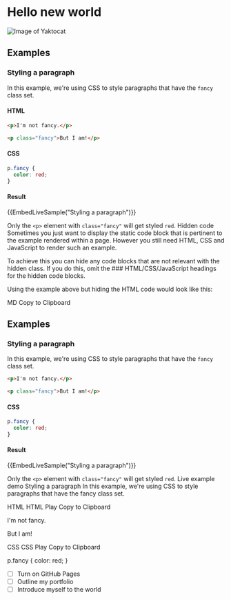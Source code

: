 # Hello new world
![Image of Yaktocat](https://octodex.github.com/images/yaktocat.png) 

## Examples

### Styling a paragraph

In this example, we're using CSS to style paragraphs that have the `fancy` class set.

#### HTML

```html
<p>I'm not fancy.</p>

<p class="fancy">But I am!</p>
```

#### CSS

```css
p.fancy {
  color: red;
}
```

#### Result

{{EmbedLiveSample("Styling a paragraph")}}

Only the `<p>` element with `class="fancy"` will get styled `red`.
Hidden code
Sometimes you just want to display the static code block that is pertinent to the example rendered within a page. However you still need HTML, CSS and JavaScript to render such an example.

To achieve this you can hide any code blocks that are not relevant with the hidden class. If you do this, omit the ### HTML/CSS/JavaScript headings for the hidden code blocks.

Using the example above but hiding the HTML code would look like this:

MD
Copy to Clipboard

## Examples

### Styling a paragraph

In this example, we're using CSS to style paragraphs that have the `fancy` class set.

```html hidden
<p>I'm not fancy.</p>

<p class="fancy">But I am!</p>
```

#### CSS

```css
p.fancy {
  color: red;
}
```

#### Result

{{EmbedLiveSample("Styling a paragraph")}}

Only the `<p>` element with `class="fancy"` will get styled `red`.
Live example demo
Styling a paragraph
In this example, we're using CSS to style paragraphs that have the fancy class set.

HTML
HTML
Play
Copy to Clipboard

<p>I'm not fancy.</p>

<p class="fancy">But I am!</p>
CSS
CSS
Play
Copy to Clipboard

p.fancy {
  color: red;
}


- [ ] Turn on GitHub Pages
- [ ] Outline my portfolio
- [ ] Introduce myself to the world
